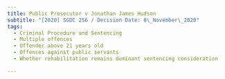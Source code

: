 ```yaml
---
title: Public Prosecutor v Jonathan James Hudson
subtitle: "[2020] SGDC 256 / Decision Date: 6\_November\_2020"
tags:
  - Criminal Procedure and Sentencing
  - Multiple offences
  - Offender above 21 years old
  - Offences against public servants
  - Whether rehabilitation remains dominant sentencing consideration

---
```

